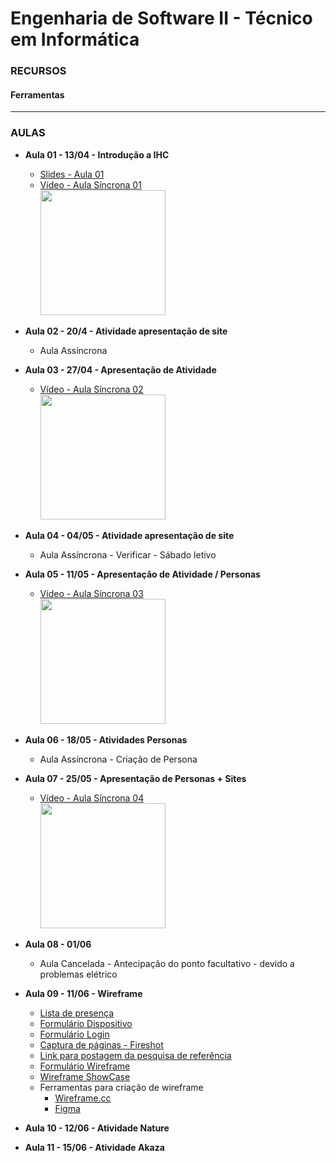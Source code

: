 # Engenharia de Software II - Técnico em Informática

### RECURSOS
#### Ferramentas


---

### AULAS
* **Aula 01 - 13/04 - Introdução a IHC**   
    * [Slides - Aula 01](https://github.com/kennedyaraujo/ifc/blob/main/algoritmo/slides/aula01-algoritmo.pdf)
    * [Vídeo - Aula Síncrona 01](https://www.youtube.com/watch?v=xmRSrJSUJrM) <br/>
    <a href="https://www.youtube.com/watch?v=xmRSrJSUJrM"> <img src="https://img.youtube.com/vi/xmRSrJSUJrM/maxresdefault.jpg" width="200"></a>  
    <!-- [![Vídeo - Aula 01](https://img.youtube.com/vi/JAkcA0eMRFg/maxresdefault.jpg)](https://youtu.be/JAkcA0eMRFg) -->
* **Aula 02 - 20/4 - Atividade apresentação de site**
    * Aula Assíncrona
* **Aula 03 - 27/04 - Apresentação de Atividade**
    * [Vídeo - Aula Síncrona 02](https://www.youtube.com/watch?v=Iz-NAiDcWSU) <br/>
    <a href="https://www.youtube.com/watch?v=Iz-NAiDcWSU"> <img src="https://img.youtube.com/vi/Iz-NAiDcWSU/maxresdefault.jpg" width="200"></a> 
* **Aula 04 - 04/05 - Atividade apresentação de site**
    * Aula Assíncrona - Verificar - Sábado letivo
* **Aula 05 - 11/05 - Apresentação de Atividade / Personas**
    * [Vídeo - Aula Síncrona 03](https://www.youtube.com/watch?v=J3KSFREwx1c) <br/>
    <a href="https://www.youtube.com/watch?v=J3KSFREwx1c"> <img src="https://img.youtube.com/vi/J3KSFREwx1c/maxresdefault.jpg" width="200"></a> 
* **Aula 06 - 18/05 - Atividades Personas**
    * Aula Assíncrona - Criação de Persona
* **Aula 07 - 25/05 - Apresentação de Personas + Sites**
    * [Vídeo - Aula Síncrona 04](https://www.youtube.com/watch?v=nGDoZCk9dJQ) <br/>
    <a href="https://www.youtube.com/watch?v=nGDoZCk9dJQ"> <img src="https://img.youtube.com/vi/nGDoZCk9dJQ/maxresdefault.jpg" width="200"></a>    
* **Aula 08 - 01/06**
    * Aula Cancelada - Antecipação do ponto facultativo - devido a problemas elétrico
* **Aula 09 - 11/06 - Wireframe**
    * [Lista de presença](https://docs.google.com/spreadsheets/d/1CiPEIcsYaQxuKma1n1iWttEesfuUUmJklBvxrpDEP0Q/edit?usp=sharing)
    * [Formulário Dispositivo](https://forms.gle/Z7afxD5Qz6htJ9VD9)
    * [Formulário Login](https://forms.gle/zq1eeAqheorw6oar9)
    * [Captura de páginas - Fireshot](https://chrome.google.com/webstore/detail/take-webpage-screenshots/mcbpblocgmgfnpjjppndjkmgjaogfceg?hl=pt-BR)
    * [Link para postagem da pesquisa de referência](https://drive.google.com/drive/folders/1txQ3kFiH2NUWFjNdG4Df2qOPZfdJl2H1?usp=sharing)
    * [Formulário Wireframe](https://forms.gle/ugCP99CCsxDpjxXz6)
    * [Wireframe ShowCase](http://www.wireframeshowcase.com/)
    * Ferramentas para criação de wireframe
        * [Wireframe.cc](https://wireframe.cc/)
        * [Figma](https://www.figma.com)
* **Aula 10 - 12/06 - Atividade Nature**

* **Aula 11 - 15/06 - Atividade Akaza**
